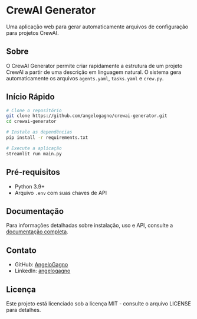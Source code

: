 # CrewAI Generator

Uma aplicação web para gerar automaticamente arquivos de configuração para projetos CrewAI.

## Sobre

O CrewAI Generator permite criar rapidamente a estrutura de um projeto CrewAI a partir de uma descrição em linguagem natural. O sistema gera automaticamente os arquivos `agents.yaml`, `tasks.yaml` e `crew.py`.

## Início Rápido

```bash
# Clone o repositório
git clone https://github.com/angelogagno/crewai-generator.git
cd crewai-generator

# Instale as dependências
pip install -r requirements.txt

# Execute a aplicação
streamlit run main.py
```

## Pré-requisitos

- Python 3.9+
- Arquivo `.env` com suas chaves de API

## Documentação

Para informações detalhadas sobre instalação, uso e API, consulte a [documentação completa](https://angelogagno.github.io/CrewAI_Constructor/).

## Contato

- GitHub: [AngeloGagno](https://github.com/AngeloGagno)
- LinkedIn: [angelogagno](https://www.linkedin.com/in/angelogagno)

## Licença

Este projeto está licenciado sob a licença MIT - consulte o arquivo LICENSE para detalhes.